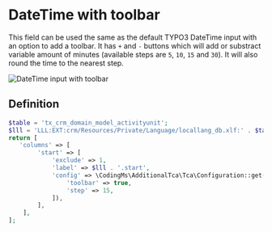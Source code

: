 # DateTime with toolbar

This field can be used the same as the default TYPO3 DateTime input with an option to add a toolbar. It has `+` and `-` buttons which will add or substract variable amount of minutes (available steps are `5`, `10`, `15` and `30`). It will also round the time to the nearest step.

![DateTime input with toolbar](https://www.coding.ms/fileadmin/extensions/additional_tca/current/Documentation/Images/DateTime.png)


## Definition

```php
$table = 'tx_crm_domain_model_activityunit';
$lll = 'LLL:EXT:crm/Resources/Private/Language/locallang_db.xlf:' . $table;
return [
   'columns' => [
        'start' => [
            'exclude' => 1,
            'label' => $lll . '.start',
            'config' => \CodingMs\AdditionalTca\Tca\Configuration::get('dateTime', true, false, '', [
                'toolbar' => true,
                'step' => 15,
            ]),
        ],
    ],
];
```
